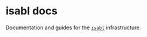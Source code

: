 # isabl docs

Documentation and guides for the [`isabl`] infrastructure.

[`isabl`]: https://isabl.gitbook.io/docs/
